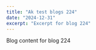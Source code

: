 ```yaml
---
title: "Ak test blogs 224"
date: "2024-12-31"
excerpt: "Excerpt for blog 224"
---
```


Blog content for blog 224